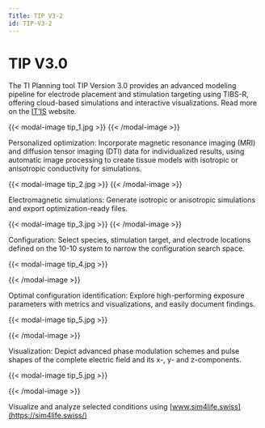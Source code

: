 ```yaml
---
Title: TIP V3-2
id: TIP-V3-2
---
```

# TIP V3.0

The TI Planning tool TIP Version 3.0 provides an advanced modeling pipeline for electrode placement and stimulation targeting using TIBS-R, offering cloud-based simulations and interactive visualizations. Read more on the [IT'IS](https://itis.swiss/s/news-events/news/latest-news) website.

{{< modal-image tip_1.jpg >}}
{{< /modal-image >}}

Personalized optimization: Incorporate magnetic resonance imaging (MRI) and diffusion tensor imaging (DTI) data for individualized results, using automatic image processing to create tissue models with isotropic or anisotropic conductivity for simulations.

{{< modal-image tip_2.jpg >}}
{{< /modal-image >}}

Electromagnetic simulations: Generate isotropic or anisotropic simulations and export optimization-ready files.

{{< modal-image tip_3.jpg >}}
{{< /modal-image >}}

Configuration: Select species, stimulation target, and electrode locations defined on the 10-10 system to narrow the configuration search space.

{{< modal-image tip_4.jpg >}}

{{< /modal-image >}}

Optimal configuration identification: Explore high-performing exposure parameters with metrics and visualizations, and easily document findings.

{{< modal-image tip_5.jpg >}}

{{< /modal-image >}}

Visualization: Depict advanced phase modulation schemes and pulse shapes of the complete electric field and its x-, y- and z-components.

{{< modal-image tip_5.jpg >}}

{{< /modal-image >}}

Visualize and analyze selected conditions using [www.sim4life.swiss](https://sim4life.swiss/)
